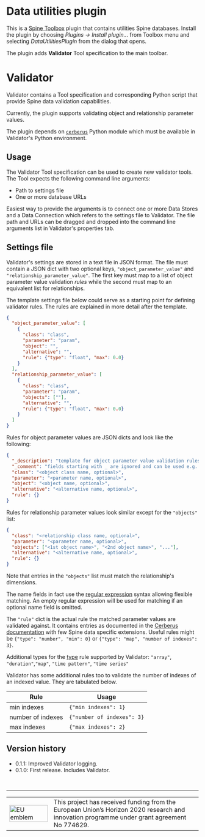 # Data utilities plugin

This is a [Spine Toolbox](https://github.com/Spine-project/Spine-Toolbox) plugin
that contains utilities Spine databases.
Install the plugin by choosing *Plugins -> Install plugin...* from Toolbox menu
and selecting *DataUtilitiesPlugin* from the dialog that opens.

The plugin adds **Validator** Tool specification to the main toolbar.

# Validator

Validator contains a Tool specification and corresponding Python script
that provide Spine data validation capabilities.

Currently, the plugin supports validating object and relationship parameter values.

The plugin depends on [``cerberus``](https://docs.python-cerberus.org) Python module
which must be available in Validator's Python environment.

## Usage

The Validator Tool specification can be used to create new validator tools.
The Tool expects the following command line arguments:

- Path to settings file
- One or more database URLs

Easiest way to provide the arguments is to connect one or more Data Stores
and a Data Connection which refers to the settings file to Validator.
The file path and URLs can be dragged and dropped into the command line arguments list
in Validator's properties tab.

## Settings file

Validator's settings are stored in a text file in JSON format.
The file must contain a JSON dict with two optional keys,
``"object_parameter_value"`` and ``"relationship_parameter_value"``.
The first key must map to a list of object parameter value validation *rules*
while the second must map to an equivalent list for relationships.

The template settings file below could serve as a starting point for defining validator rules.
The rules are explained in more detail after the template.

```json
{
  "object_parameter_value": [
    {
      "class": "class",
      "parameter": "param",
      "object": "",
      "alternative": "",
      "rule": {"type": "float", "max": 0.0}
    }
  ],
  "relationship_parameter_value": [
    {
      "class": "class",
      "parameter": "param",
      "objects": [""],
      "alternative": "",
      "rule": {"type": "float", "max": 0.0}
    }
  ]
}
```

Rules for object parameter values are JSON dicts and look like the following:

```json
{
  "_description": "template for object parameter value validation rules",
  "_comment": "fields starting with _ are ignored and can be used e.g. for comments",
  "class": "<object class name, optional>",
  "parameter": "<parameter name, optional>",
  "object": "<object name, optional>",
  "alternative": "<alternative name, optional>",
  "rule": {}
}
```

Rules for relationship parameter values look similar except for the ``"objects"`` list:

```json
{
  "class": "<relationship class name, optional>",
  "parameter": "<parameter name, optional>",
  "objects": ["<1st object name>", "<2nd object name>", "..."],
  "alternative": "<alternative name, optional>",
  "rule": {}
}
```

Note that entries in the ``"objects"`` list must match the relationship's dimensions.

The name fields in fact use the
[regular expression](https://docs.python.org/3.7/library/re.html#regular-expression-syntax)
syntax allowing flexible matching.
An empty regular expression will be used for matching if an optional name field is omitted.

The ``"rule"`` dict is the actual rule the matched parameter values are validated against.
It contains entries as documented in the
[Cerberus documentation](https://docs.python-cerberus.org/en/stable/validation-rules.html)
with few Spine data specific extensions.
Useful rules might be ``{"type": "number", "min": 0}``
or ``{"type": "map", "number of indexes": 3}``.

Additional types for the
[type](https://docs.python-cerberus.org/en/stable/validation-rules.html#type)
rule supported by Validator: ``"array"``, ``"duration"``,``"map"``, ``"time pattern"``, ``"time series"``

Validator has some additional rules too to validate the number of indexes of an indexed value.
They are tabulated below.

| Rule              | Usage                        |
|-------------------|------------------------------|
| min indexes       | ``{"min indexes": 1}``       |
| number of indexes | ``{"number of indexes": 3}`` |
| max indexes       | ``{"max indexes": 2}``       |


## Version history

- 0.1.1: Improved Validator logging.
- 0.1.0: First release. Includes Validator.

&nbsp;
<hr>
<center>
<table width=500px frame="none">
<tr>
<td valign="middle" width=100px>
<img src=https://europa.eu/european-union/sites/europaeu/files/docs/body/flag_yellow_low.jpg alt="EU emblem" width=100%></td>
<td valign="middle">This project has received funding from the European Union’s Horizon 2020 research and innovation programme under grant agreement No 774629.</td>
</table>
</center>
